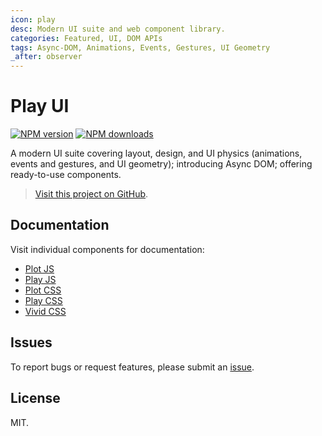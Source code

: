 ```yaml
---
icon: play
desc: Modern UI suite and web component library.
categories: Featured, UI, DOM APIs
tags: Async-DOM, Animations, Events, Gestures, UI Geometry
_after: observer
---
```

# Play UI

<!-- BADGES/ -->

<span class="badge-npmversion"><a href="https://npmjs.org/package/@webqit/play-ui" title="View this project on NPM"><img src="https://img.shields.io/npm/v/@webqit/play-ui.svg" alt="NPM version" /></a></span>
<span class="badge-npmdownloads"><a href="https://npmjs.org/package/@webqit/play-ui" title="View this project on NPM"><img src="https://img.shields.io/npm/dm/@webqit/play-ui.svg" alt="NPM downloads" /></a></span>

<!-- /BADGES -->

A modern UI suite covering layout, design, and UI physics (animations, events and gestures, and UI geometry); introducing Async DOM; offering ready-to-use components.

> [Visit this project on GitHub](https://github.com/webqit/play-ui).

## Documentation
Visit individual components for documentation:
+ [Plot JS](plot-js)
+ [Play JS](play-js)
+ [Plot CSS](plot-css)
+ [Play CSS](play-css)
+ [Vivid CSS](vivid-css)

## Issues
To report bugs or request features, please submit an [issue](https://github.com/webqit/play-ui/issues).

## License
MIT.
